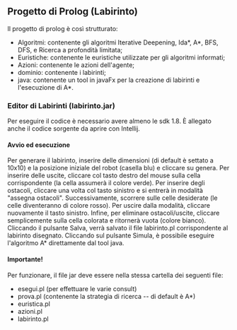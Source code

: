 ## Progetto di Prolog (Labirinto)
  Il progetto di prolog è così strutturato:
  * Algoritmi: contenente gli algoritmi Iterative Deepening, Ida*, A*, BFS, DFS, e Ricerca a profondità limitata;
  * Euristiche: contenente le euristiche utilizzate per gli algoritmi informati;
  * Azioni: contenente le azioni dell'agente;
  * dominio: contenente i labirinti;
  * java: contenente un tool in javaFx per la creazione di labirinti e l'esecuzione di A*.
### Editor di Labirinti (labirinto.jar)
Per eseguire il codice è necessario avere almeno le sdk 1.8. 
È allegato anche il codice sorgente da aprire con Intellij.

#### Avvio ed esecuzione
Per generare il labirinto, inserire delle dimensioni (di default è settato a 10x10) e la posizione iniziale del robot (casella blu) e cliccare su genera. 
Per inserire delle uscite, cliccare col tasto destro del mouse sulla cella corrispondente (la cella assumerà il colore verde).
Per inserire degli ostacoli, cliccare una volta col tasto sinistro e si entrerà in modalità "assegna ostacoli". Successivamente, scorrere sulle celle desiderate (le celle diventeranno di colore rosso). Per uscire dalla modalità, cliccare nuovamente il tasto sinistro. 
Infine, per eliminare ostacoli/uscite, cliccare semplicemente sulla cella colorata e ritornerà vuota (colore bianco).
Cliccando il pulsante Salva, verrà salvato il file labirinto.pl corrispondente al labirinto disegnato. 
Cliccando sul pulsante Simula, è possibile eseguire l'algoritmo A* direttamente dal tool java. 

#### Importante!
Per funzionare, il file jar deve essere nella stessa cartella dei seguenti file: 
* esegui.pl (per effettuare le varie consult)
* prova.pl (contenente la strategia di ricerca -- di default è A*)
* euristica.pl
* azioni.pl
* labirinto.pl


